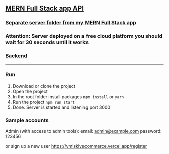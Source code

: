 ## [MERN Full Stack app API](https://vmiskivecommerce-api.onrender.com) 

### [Separate server folder from my MERN Full Stack app](https://github.com/vasylmiskiv/fullstack-ecommerceapp)

### Attention: Server deployed on a free cloud platform you should wait for 30 seconds until it works

### [Backend](https://github.com/vasylmiskiv/ecommerce-api)
---
### Run
1. Download or clone the project
2. Open the project
3. In the root folder install packages `npm install` or `yarn`
4. Run the project `npm run start`
5. Done. Server is started and listening port 3000

### Sample accounts
Admin (with access to admin tools):
email: admin@example.com
password: 123456

or sign up a new user
https://vmiskivecommerce.vercel.app/register
  
